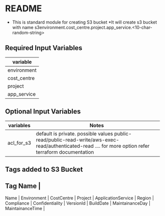 # README #
* This is standard module for creating S3 bucket
*It will create s3 bucket with name s3environment.cost_centre.project.app_service.<10-char-random-string>

## Required Input Variables ##

variable  	|
------------|
environment	|
cost_centre	|
project		|
app_service	|


## Optional Input Variables ##

variables	| Notes |
------------|-----------------------------------------------------------------------------------------------------------------------------------------------------|
acl_for_s3	|default is private. possible values public-read/public-read-write/aws-exec-read/authenticated-read .... for more option refer terraform documentation|

## Tags added to S3 Bucket ##

Tag Name			|
--------------------
Name				|
Environment 		|
CostCentre			|
Project				|
ApplicationService	|
Region				|
Compliance			|
Confidentiality		|
VersionId			|
BuildDate			|
MaintainanceDay		|
MaintainanceTime	|
